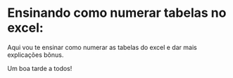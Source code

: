 # Ensinando como numerar tabelas no excel:
 Aqui vou te ensinar como numerar as tabelas do excel e dar mais explicações bõnus.

 Um boa tarde a todos!
